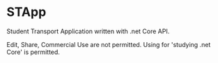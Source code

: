 # STApp
Student Transport Application written with .net Core API.

Edit, Share, Commercial Use are not permitted.
Using for 'studying .net Core' is permitted.
